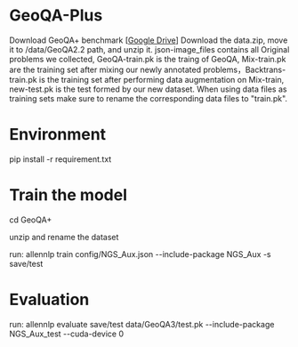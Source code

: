 # GeoQA-Plus
Download GeoQA+ benchmark [<a href="https://drive.google.com/file/d/1KL4_wIzr3p8XSKMkkLgYcYwCbb0TzZ9O/view?usp=sharing">Google Drive</a>]
Download the data.zip, move it to /data/GeoQA2.2 path, and unzip it. json-image_files contains all Original problems we collected, GeoQA-train.pk is the traing of GeoQA, Mix-train.pk are the training set after mixing our newly annotated problems，Backtrans-train.pk is the training set after performing data augmentation on Mix-train, new-test.pk is the test formed by our new dataset. When using data files as training sets make sure to rename the corresponding data files to "train.pk".
# Environment
pip install -r requirement.txt

# Train the model
cd GeoQA+

unzip and rename the dataset

run: allennlp train config/NGS_Aux.json --include-package NGS_Aux -s save/test

# Evaluation

run: allennlp evaluate save/test  data/GeoQA3/test.pk --include-package NGS_Aux_test --cuda-device 0

